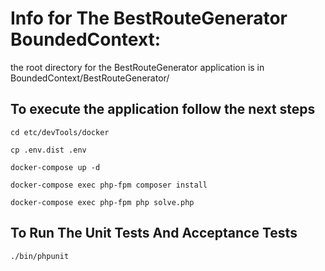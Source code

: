 # Info for The BestRouteGenerator BoundedContext:

the root directory for the BestRouteGenerator application is in BoundedContext/BestRouteGenerator/ 

## To execute the application follow the next steps
`cd etc/devTools/docker`

`cp .env.dist .env`

`docker-compose up -d`

`docker-compose exec php-fpm composer install`

`docker-compose exec php-fpm php solve.php`

## To Run The Unit Tests And Acceptance Tests
`./bin/phpunit`
